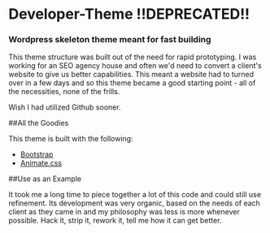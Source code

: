 # Developer-Theme !!DEPRECATED!!
### Wordpress skeleton theme meant for fast building

This theme structure was built out of the need for rapid prototyping.  I was working for an SEO agency house and often we'd need to convert a client's website to give us better capabilities.  This meant a website had to turned over in a few days and so this theme became a good starting point - all of the necessities, none of the frills.

Wish I had utilized Github sooner.

##All the Goodies

This theme is built with the following:

* [Bootstrap](http://getbootstrap.com/)
* [Animate.css](https://daneden.github.io/animate.css/)

##Use as an Example

It took me a long time to piece together a lot of this code and could still use refinement.  Its development was very organic, based on the needs of each client as they came in and my philosophy was less is more whenever possible.  Hack it, strip it, rework it, tell me how it can get better.
